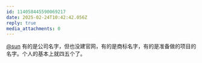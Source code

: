 ```yaml
---
id: 114058445590069217
date: 2025-02-24T10:42:42.056Z
reply: true
media_attachments: 0
---
```


[@sun](https://jiong.us/@sun) 有的是公司名字，但也没建官网，有的是商标名字，有的是准备做的项目的名字。个人的基本上就四五个了。

